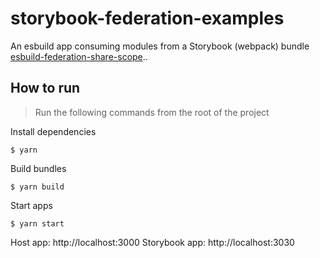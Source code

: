 # storybook-federation-examples

An esbuild app consuming modules from a Storybook (webpack) bundle [esbuild-federation-share-scope](https://github.com/jacob-ebey/esbuild-federation-share-scope)..

## How to run

> Run the following commands from the root of the project

Install dependencies

    $ yarn

Build bundles

    $ yarn build

Start apps

    $ yarn start

Host app: http://localhost:3000
Storybook app: http://localhost:3030
